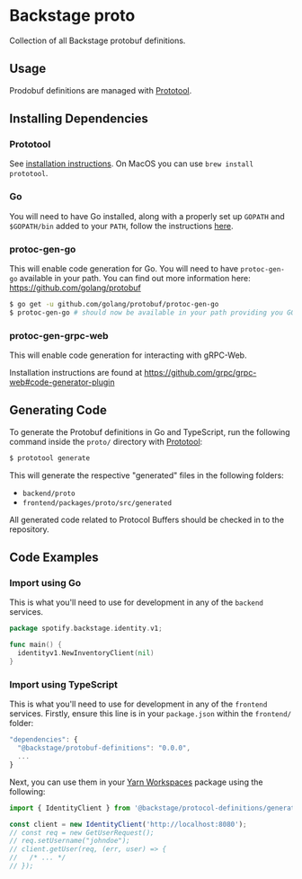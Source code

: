 # Backstage proto

Collection of all Backstage protobuf definitions.

## Usage

Prodobuf definitions are managed with [Prototool](https://github.com/uber/prototool).

## Installing Dependencies

### Prototool

See [installation instructions](https://github.com/uber/prototool/blob/dev/docs/install.md). On MacOS you can use `brew install prototool`.

### Go

You will need to have Go installed, along with a properly set up `GOPATH` and `$GOPATH/bin` added to your `PATH`, follow the instructions [here](https://golang.org/doc/install#install).

### protoc-gen-go

This will enable code generation for Go. You will need to have `protoc-gen-go` available in your path. You can find out more information here: https://github.com/golang/protobuf

```bash
$ go get -u github.com/golang/protobuf/protoc-gen-go
$ protoc-gen-go # should now be available in your path providing you GOPATH + GOBIN paths are setup correctly.
```

### protoc-gen-grpc-web

This will enable code generation for interacting with gRPC-Web.

Installation instructions are found at https://github.com/grpc/grpc-web#code-generator-plugin

## Generating Code

To generate the Protobuf definitions in Go and TypeScript, run the following command inside the `proto/` directory with [Prototool](https://github.com/uber/prototool):

```bash
$ prototool generate
```

This will generate the respective "generated" files in the following folders:

- `backend/proto`
- `frontend/packages/proto/src/generated`

All generated code related to Protocol Buffers should be checked in to the repository.

## Code Examples

### Import using Go

This is what you'll need to use for development in any of the `backend` services.

```go
package spotify.backstage.identity.v1;

func main() {
  identityv1.NewInventoryClient(nil)
}
```

### Import using TypeScript

This is what you'll need to use for development in any of the `frontend` services.
Firstly, ensure this line is in your `package.json` within the `frontend/` folder:

```js
"dependencies": {
  "@backstage/protobuf-definitions": "0.0.0",
  ...
}
```

Next, you can use them in your [Yarn Workspaces](https://yarnpkg.com/en/docs/workspaces/) package using the following:

```ts
import { IdentityClient } from '@backstage/protocol-definitions/generated/identity/v1/identity_pb_service';

const client = new IdentityClient('http://localhost:8080');
// const req = new GetUserRequest();
// req.setUsername("johndoe");
// client.getUser(req, (err, user) => {
//   /* ... */
// });
```
